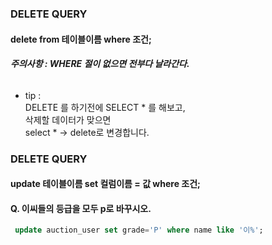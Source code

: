 ### DELETE QUERY

#### delete from 테이블이름 where 조건;

###### ____주의사항 : WHERE 절이 없으면 전부다 날라간다.____
- tip :  
   DELETE 를 하기전에 SELECT * 를 해보고,  
   삭제할 데이터가 맞으면  
   select * -> delete로 변경합니다.
   


### DELETE QUERY

#### update 테이블이름 set 컬럼이름 = 값 where 조건;

#### Q. 이씨들의 등급을 모두 p로 바꾸시오.
~~~sql
 update auction_user set grade='P' where name like '이%'; 
~~~
